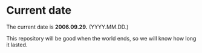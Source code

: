 # Current date

The current date is **2006.09.29.** (YYYY.MM.DD.)

This repository will be good when the world ends, so we will know how long it lasted.
